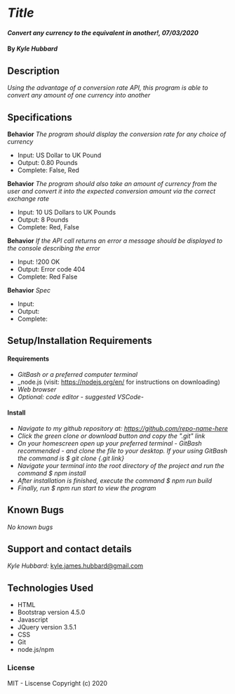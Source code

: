 # _Title_
#### _Convert any currency to the equivalent in another!, 07/03/2020_
#### By _**Kyle Hubbard**_
## Description
_Using the advantage of a conversion rate API, this program is able to convert any amount of one currency into another_

## Specifications

**Behavior** _The program should display the conversion rate for any choice of currency_
* Input: US Dollar to UK Pound
* Output: 0.80 Pounds
* Complete: False, Red

**Behavior** _The program should also take an amount of currency from the user and convert it into the expected conversion amount via the correct exchange rate_
* Input: 10 US Dollars to UK Pounds
* Output: 8 Pounds
* Complete: Red, False

**Behavior** _If the API call returns an error a message should be displayed to the console describing the error_
* Input: !200 OK
* Output: Error code 404
* Complete: Red False

**Behavior** _Spec_
* Input: 
* Output: 
* Complete:

## Setup/Installation Requirements

#### Requirements
* _GitBash or a preferred computer terminal_
* _node.js (visit: https://nodejs.org/en/ for instructions on downloading)
* _Web browser_
* _Optional: code editor - suggested VSCode-_

#### Install
* _Navigate to my github repository at: https://github.com/repo-name-here_
* _Click the green clone or download button and copy the ".git" link_
* _On your homescreen open up your preferred terminal - GitBash recommended - and clone the file to your desktop. If your using GitBash the command is $ git clone {.git link}_
* _Navigate your terminal into the root directory of the project and run the command $ npm install_
* _After installation is finished, execute the command $ npm run build_
* _Finally, run $ npm run start to view the program_

## Known Bugs
_No known bugs_

## Support and contact details
_Kyle Hubbard:_
kyle.james.hubbard@gmail.com

## Technologies Used
* HTML
* Bootstrap version 4.5.0
* Javascript
* JQuery version 3.5.1
* CSS
* Git
* node.js/npm

### License
MIT - Liscense
Copyright (c) 2020 